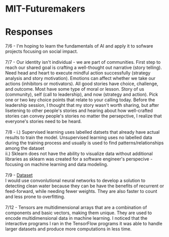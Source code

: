 # MIT-Futuremakers

# Responses
7/6 - I'm hoping to learn the fundamentals of AI and apply it to sofware projects focusing on social impact. <br> <br>
7/7 - Our identity isn't individual - we are part of communities. First step to reach our shared goal is crafting a well-thought out narrative (story telling). Need head and heart to execute mindful action successfully (strategy analysis and story motivation). Emotions can affect whether we take our actions (inhibitors or motivators). All good stories have choice, challenge, and outcome. Most have some type of moral or lesson. Story of us (community), self (call to leadership), and now (strategy and action). Pick one or two key choice points that relate to your calling today. Before the leadership session, I thought that my story wasn't worth sharing, but after lisetening to other people's stories and hearing about how well-crafted stories can convey people's stories no matter the persepctive, I realize that everyone's stories need to be heard. <br><br>
7/8 - i.) Supervised learning uses labelled datsets that already have actual results to train the model. Unsupervised learning uses no labelled data during the training process and usually is used to find patterns/relationships among the dataset <br>
ii.) Sklearn does not have the ability to visualize data without additional libraries as sklearn was created for a software engineer's perspecive - focusing on machine learning and data modeling. <br><br>
7/9 - <a href = 'https://www.kaggle.com/adityakadiwal/water-potability'>Dataset</a> <br>
  I would use convonlutional neural networks to develop a solution to detecting clean water because they can be have the benefits of recurrent or feed-forward, while needing fewer weights. They are also faster to count and less prone to overfitting.  <br><br>
7/12 - Tensors are multidimensional arrays that are a combination of components and basic vectors, making them unique. They are used to encode multidimensional data in machine learning. I noticed that the interactive programs I ran in the TensorFlow programs it was able to handle larger datasets and produce more computations in less time. 
  
